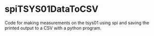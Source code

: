 # spiTSYS01DataToCSV
Code for making measurements on the tsys01 using spi and saving the printed output to a CSV with a python program.

